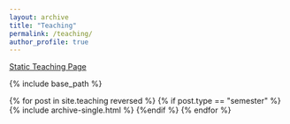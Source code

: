```yaml
---
layout: archive
title: "Teaching"
permalink: /teaching/
author_profile: true
---
```


[Static Teaching Page](../teaching-static/)

{% include base_path %}

{% for post in site.teaching reversed %}
  {% if post.type == "semester" %}
    {% include archive-single.html %}
  {%endif %}
{% endfor %}

